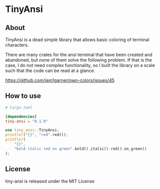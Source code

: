 # TinyAnsi

## About

TinyAnsi is a dead simple library that allows basic coloring of terminal characters.

There are many crates for the ansi terminal that have been created and abandoned, but none of them solve the following problem.
If that is the case, I do not need complex functionality, so I built the library on a scale such that the code can be read at a glance.

https://github.com/jam1garner/owo-colors/issues/45

## How to use

```toml
# Cargo.toml

[dependencies]
tiny-ansi = "0.1.0"
```

```rust
use tiny_ansi::TinyAnsi;
println!("{}", "red".red());
println!(
    "{}",
    "bold italic red on green".bold().italic().red().on_green()
);
```

## License

tiny-ansi is released under the MIT License
